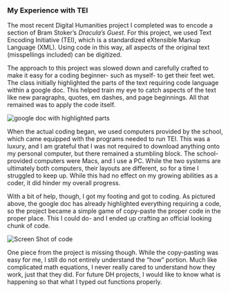 ### My Experience with TEI 

The most recent Digital Humanities project I completed was to encode a section of Bram Stoker’s _Dracula’s Guest_. For this project, we used Text Encoding Initiative (TEI), which is a standardized eXtensible Markup Language (XML). Using code in this way, all aspects of the original text (misspellings included) can be digitized.

The approach to this project was slowed down and carefully crafted to make it easy for a coding beginner- such as myself- to get their feet wet. The class initially highlighted the parts of the text requiring code language within a google doc. This helped train my eye to catch aspects of the text like new paragraphs, quotes, em dashes, and page beginnings. All that remained was to apply the code itself.

![google doc with highlighted parts](https://user-images.githubusercontent.com/98109342/155044265-fa0a4962-65cc-4806-81aa-6f965eca6255.png)

When the actual coding began, we used computers provided by the school, which came equipped with the programs needed to run TEI. This was a luxury, and I am grateful that I was not required to download anything onto my personal computer, but there remained a stumbling block. The school-provided computers were Macs, and I use a PC. While the two systems are ultimately both computers, their layouts are different, so for a time I struggled to keep up. While this had no effect on my growing abilities as a coder, it did hinder my overall progress.

With a bit of help, though, I got my footing and got to coding. As pictured above, the google doc has already highlighted everything requiring a code, so the project became a simple game of copy-paste the proper code in the proper place. This I could do- and I ended up crafting an official looking chunk of code.

![Screen Shot of code](https://user-images.githubusercontent.com/98109342/155044581-b2ac1741-3996-489c-a36a-6e03de5aa261.png)

One piece from the project is missing though. While the copy-pasting was easy for me, I still do not entirely understand the “how” portion. Much like complicated math equations, I never really cared to understand how they work, just that they did. For future DH projects, I would like to know what is happening so that what I typed out functions properly. 

